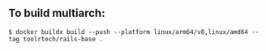 ## To build multiarch:
`$ docker buildx build --push --platform linux/arm64/v8,linux/amd64 --tag toolrtech/rails-base .`
